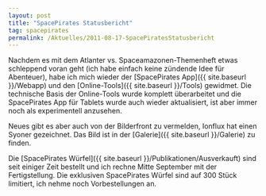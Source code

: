 ```yaml
---
layout: post
title: "SpacePirates Statusbericht"
tag: spacepirates
permalink: /Aktuelles/2011-08-17-SpacePiratesStatusbericht
---
```


Nachdem es mit dem Atlanter vs. Spaceamazonen-Themenheft etwas schleppend voran geht (ich habe einfach keine zündende Idee für Abenteuer), habe ich mich wieder der [SpacePirates App]({{ site.baseurl }}/Webapp) und den [Online-Tools]({{ site.baseurl }}/Tools) gewidmet. Die technische Basis der Online-Tools wurde komplett überarbeitet und die SpacePirates App für Tablets wurde auch wieder aktualisiert, ist aber immer noch als experimentell anzusehen.

Neues gibt es aber auch von der Bilderfront zu vermelden, Ionflux hat einen Syoner gezeichnet. Das Bild ist in der [Galerie]({{ site.baseurl }}/Galerie) zu finden.

Die [SpacePirates Würfel]({{ site.baseurl }}/Publikationen/Ausverkauft) sind seit einiger Zeit bestellt und ich rechne Mitte September mit der Fertigstellung. Die exklusiven SpacePirates Würfel sind auf 300 Stück limitiert, ich nehme noch Vorbestellungen an.


